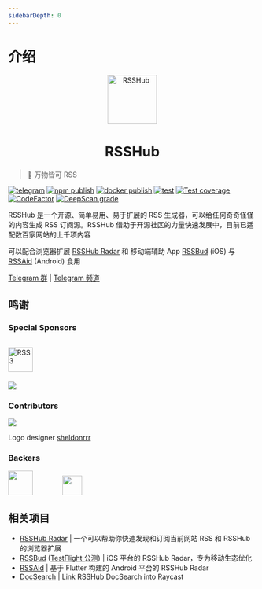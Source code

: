 ```yaml
---
sidebarDepth: 0
---
```


# 介绍

<p align="center" class="logo-img">
    <img src="/logo.png" alt="RSSHub" width="100">
</p>
<h1 align="center" class="logo-text">RSSHub</h1>

> 🍰 万物皆可 RSS

[![telegram](https://img.shields.io/badge/chat-telegram-brightgreen.svg?logo=telegram\&style=flat-square)](https://t.me/rsshub)
[![npm publish](https://img.shields.io/github/actions/workflow/status/DIYgod/RSSHub/npm-publish.yml?branch=master\&label=npm%20publish\&logo=npm\&style=flat-square)](https://www.npmjs.com/package/rsshub)
[![docker publish](https://img.shields.io/github/actions/workflow/status/DIYgod/RSSHub/docker-release.yml?branch=master\&label=docker%20publish\&logo=docker\&style=flat-square)](https://hub.docker.com/r/diygod/rsshub)
[![test](https://img.shields.io/github/actions/workflow/status/DIYgod/RSSHub/test.yml?branch=master\&label=test\&logo=github\&style=flat-square)](https://github.com/DIYgod/RSSHub/actions/workflows/test.yml?query=event%3Apush+branch%3Amaster)
[![Test coverage](https://img.shields.io/codecov/c/github/DIYgod/RSSHub.svg?style=flat-square\&logo=codecov)](https://app.codecov.io/gh/DIYgod/RSSHub/branch/master)
[![CodeFactor](https://www.codefactor.io/repository/github/diygod/rsshub/badge)](https://www.codefactor.io/repository/github/diygod/rsshub)
[![DeepScan grade](https://deepscan.io/api/teams/6244/projects/8135/branches/92448/badge/grade.svg)](https://deepscan.io/dashboard#view=project\&tid=6244\&pid=8135\&bid=92448)

RSSHub 是一个开源、简单易用、易于扩展的 RSS 生成器，可以给任何奇奇怪怪的内容生成 RSS 订阅源。RSSHub 借助于开源社区的力量快速发展中，目前已适配数百家网站的上千项内容

可以配合浏览器扩展 [RSSHub Radar](https://github.com/DIYgod/RSSHub-Radar) 和 移动端辅助 App [RSSBud](https://github.com/Cay-Zhang/RSSBud) (iOS) 与 [RSSAid](https://github.com/LeetaoGoooo/RSSAid) (Android) 食用

[Telegram 群](https://t.me/rsshub) | [Telegram 频道](https://t.me/awesomeRSSHub)

## 鸣谢

### Special Sponsors

<div style="margin: 30px 50px 20px 0;">
<a href="https://rss3.io/" target="_blank"><img alt="RSS3" height="50px" src="https://i.imgur.com/vHtI4bz.png"></a>
</div>

[![](https://opencollective.com/static/images/become_sponsor.svg)](/support/)

### Contributors

[![](https://opencollective.com/RSSHub/contributors.svg?width=740)](https://github.com/DIYgod/RSSHub/graphs/contributors)

Logo designer [sheldonrrr](https://dribbble.com/sheldonrrr)

### Backers

<a href="https://www.cloudflare.com" target="_blank"><img height="50px" src="https://cn-south-17-rsshub-16857749.oss.dogecdn.com/cloudflare.png"></a><a href="https://www.netlify.com" target="_blank" style="margin-left: 60px;"><img height="40px" src="https://cn-south-17-rsshub-16857749.oss.dogecdn.com/netlify.png"></a>

## 相关项目

-   [RSSHub Radar](https://github.com/DIYgod/RSSHub-Radar) | 一个可以帮助你快速发现和订阅当前网站 RSS 和 RSSHub 的浏览器扩展
-   [RSSBud](https://github.com/Cay-Zhang/RSSBud) ([TestFlight 公测](https://testflight.apple.com/join/rjCVzzHP)) | iOS 平台的 RSSHub Radar，专为移动生态优化
-   [RSSAid](https://github.com/LeetaoGoooo/RSSAid) | 基于 Flutter 构建的 Android 平台的 RSSHub Radar
-   [DocSearch](https://github.com/Fatpandac/DocSearch) | Link RSSHub DocSearch into Raycast
